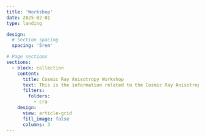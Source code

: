 ```yaml
---
title: 'Workshop'
date: 2025-02-01
type: landing

design:
  # Section spacing
  spacing: '5rem'

# Page sections
sections:
  - block: collection
    content:
      title: Cosmic Ray Anisotropy Workshop
      text: This is the information related to the Cosmic Ray Anisotropy workshop series.
      filters:
        folders:
          - cra
    design:
      view: article-grid
      fill_image: false
      columns: 3
---
```

